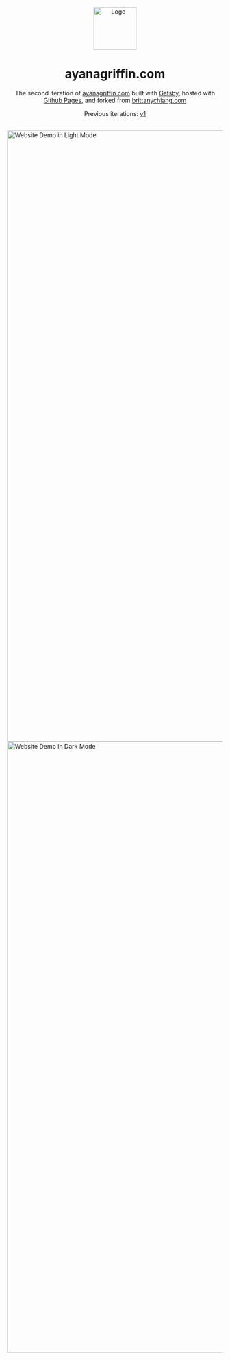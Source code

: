 <div align="center">
  <img alt="Logo" src="https://user-images.githubusercontent.com/69114559/113083804-b81b1480-9191-11eb-8bd1-7cec6b303e6d.png" width="100" />
</div>
<h1 align="center">
  ayanagriffin.com
</h1>
<p align="center">
  The second iteration of <a href="https://ayanagriffin.com" target="_blank">ayanagriffin.com</a> built with <a href="https://www.gatsbyjs.org/" target="_blank">Gatsby</a>, hosted with <a href="https://pages.github.com/" target="_blank">Github Pages</a>, and forked from <a href="https://brittanychiang.com" target="_blank">brittanychiang.com</a>
</p>
<p align="center">
  Previous iterations:
  <a href="https://github.com/ayanagriffin/portfolio-v1" target="_blank">v1</a>

</p>
<br/>


<img width="1425" alt="Website Demo in Light Mode" src="https://user-images.githubusercontent.com/69114559/113785449-01b4b380-96ec-11eb-82bd-3694ba2b4e3f.png">
<img width="1425" alt="Website Demo in Dark Mode" src="https://user-images.githubusercontent.com/69114559/113785443-00838680-96ec-11eb-8231-f636d58e3290.png">
